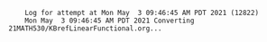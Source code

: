         Log for attempt at Mon May  3 09:46:45 AM PDT 2021 (12822)
        Mon May  3 09:46:45 AM PDT 2021 Converting 21MATH530/KBrefLinearFunctional.org...
